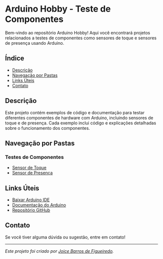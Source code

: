 # Arduino Hobby - Teste de Componentes

Bem-vindo ao repositório Arduino Hobby! Aqui você encontrará projetos relacionados a testes de componentes como sensores de toque e sensores de presença usando Arduino.

## Índice
- [Descrição](#descrição)
- [Navegação por Pastas](#navegação-por-pastas)
- [Links Úteis](#links-úteis)
- [Contato](#contato)

## Descrição

Este projeto contém exemplos de código e documentação para testar diferentes componentes de hardware com Arduino, incluindo sensores de toque e de presença. Cada exemplo inclui código e explicações detalhadas sobre o funcionamento dos componentes.

## Navegação por Pastas

### Testes de Componentes

- [Sensor de Toque](TestesdeComponentes/SensorTouch)
- [Sensor de Presença](TestesdeComponentes/sensorPresenca)

## Links Úteis

- [Baixar Arduino IDE](https://www.arduino.cc/en/software)
- [Documentação do Arduino](https://www.arduino.cc/reference/en/)
- [Repositório GitHub](https://github.com/SeuUsuario/ArduinoHobby)

## Contato

Se você tiver alguma dúvida ou sugestão, entre em contato!

---

*Este projeto foi criado por [Joice Barros de Figueiredo](https://github.com/JoyFigueiredo).*
